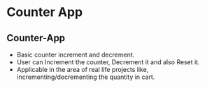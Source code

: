 # Counter App

## Counter-App
 - Basic counter increment and decrement.
 - User can Increment the counter, Decrement it and also Reset it.
 - Applicable in the area of real life projects like, incrementing/decrementing the quantity in cart.

